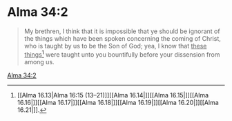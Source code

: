 # Alma 34:2

> My brethren, I think that it is impossible that ye should be ignorant of the things which have been spoken concerning the coming of Christ, who is taught by us to be the Son of God; yea, I know that <u>these things</u>[^a] were taught unto you bountifully before your dissension from among us.

[Alma 34:2](https://www.churchofjesuschrist.org/study/scriptures/bofm/alma/34?lang=eng&id=p2#p2)


[^a]: [[Alma 16.13|Alma 16:15 (13–21)]][[Alma 16.14|]][[Alma 16.15|]][[Alma 16.16|]][[Alma 16.17|]][[Alma 16.18|]][[Alma 16.19|]][[Alma 16.20|]][[Alma 16.21|]].  
